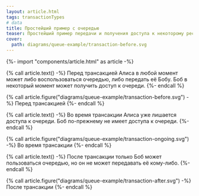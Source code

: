 ```yaml
---
layout: article.html
tags: transactionTypes
# data
title: Простейший пример с очередью
teaser: Простейший пример передачи и получения доступа к некоторому ресурсу
cover:
  path: diagrams/queue-example/transaction-before.svg
---
```

{%- import "components/article.html" as article -%}

{% call article.text() -%}
Перед трансакцией Алиса в любой момент может
либо воспользоваться очередью, либо передать её Бобу.
Боб в некоторый момент может получить доступ к очереди.
{%- endcall %}

{% call article.figure("diagrams/queue-example/transaction-before.svg") -%}
Перед трансакцией
{%- endcall %}

{% call article.text() -%}
Во время трансакции Алиса уже лишается доступа к очереди.
Боб по-прежнему не имеет доступа к очереди.
{%- endcall %}

{% call article.figure("diagrams/queue-example/transaction-ongoing.svg") -%}
Во время трансакции
{%- endcall %}

{% call article.text() -%}
После трансакции только Боб может пользоваться очередью,
но он не может передавать её кому-либо.
{%- endcall %}

{% call article.figure("diagrams/queue-example/transaction-after.svg") -%}
После трансакции
{%- endcall %}
